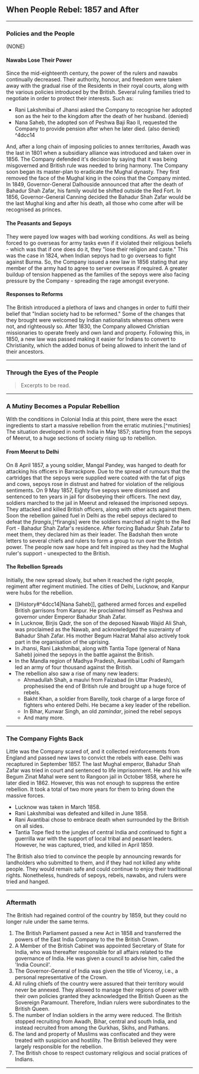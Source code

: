 ## When People Rebel: 1857 and After

---

### Policies and the People

(NONE)

#### Nawabs Lose Their Power

Since the mid-eighteenth century, the power of the rulers and nawabs continually decreased. Their authority, honour, and freedom were taken away with the gradual rise of the Residents in their royal courts, along with the various policies introduced by the British.
Several ruling families tried to negotiate in order to protect their interests. Such as:

- Rani Lakshmibai of Jhansi asked the Company to recognise her adopted son as the heir to the kingdom after the death of her husband. (denied)
- Nana Saheb, the adopted son of Peshwa Baji Rao II, requested the Company to provide pension after when he later died. (also denied) ^4dcc14

And, after a long chain of imposing policies to annex territories, Awadh was the last in 1801 when a subsidiary alliance was introduced and taken over in 1856. The Company defended it's decision by saying that it was being misgoverned and British rule was needed to bring harmony.
The Company soon began its master-plan to eradicate the Mughal dynasty. They first removed the face of the Mughal king in the coins that the Company minted. In 1849, Governor-General Dalhouside announced that after the death of Bahadur Shah Zafar, his family would be shifted outside the Red Fort. In 1856, Governor-General Canning decided the Bahadur Shah Zafar would be the last Mughal king and after his death, all those who come after will be recognised as princes.

#### The Peasants and Sepoys


They were payed low wages with bad working conditions. As well as being forced to go overseas for army tasks even if it violated their religious beliefs - which was that if one does do it, they "lose their religion and caste." This was the case in 1824, when Indian sepoys had to go overseas to fight against Burma. So, the Company issued a new law in 1856 stating that any member of the army had to agree to server overseas if required. A greater buildup of tension happened as the families of the sepoys were also facing pressure by the Company - spreading the rage amongst everyone.

#### Responses to Reforms

The British introduced a plethora of laws and changes in order to fulfil their belief that "Indian society had to be reformed." Some of the changes that they brought were welcomed by Indian nationalists whereas others were not, and righteously so. After 1830, the Company allowed Christian missionaries to operate freely and own land and property. Following this, in 1850, a new law was passed making it easier for Indians to convert to Christianity, which the added bonus of being allowed to inherit the land of their ancestors.

---

### Through the Eyes of the People
> Excerpts to be read.

---

### A Mutiny Becomes a Popular Rebellion

With the conditions in Colonial India at this point, there were the exact ingredients to start a massive rebellion from the erratic mutinies.[^mutinies] The situation developed in north India in May 1857; starting from the sepoys of Meerut, to a huge sections of society rising up to rebellion.

#### From Meerut to Delhi

On 8 April 1857, a young soldier, Mangal Pandey, was hanged to death for attacking his officers in Barrackpore. Due to the spread of rumours that the cartridges that the sepoys were supplied were coated with the fat of pigs and cows, sepoys rose in distrust and hatred for violation of the religious sentiments. On 9 May 1857, Eighty five sepoys were dismissed and sentenced to ten years in jail for disobeying their officers. The next day, soldiers marched to the jail in Meerut and released the imprisoned sepoys. They attacked and killed British officers, along with other acts against them.
Soon the rebellion gained fuel in Delhi as the rebel sepoys declared to defeat the *firangis*,[^firangis] were the soldiers marched all night to the Red Fort - Bahadur Shah Zafar's residence. After forcing Bahadur Shah Zafar to meet them, they declared him as their leader. The Badshah then wrote letters to several chiefs and rulers to form a group to run over the British power. The people now saw hope and felt inspired as they had the Mughal ruler's support - unexpected to the British.

#### The Rebellion Spreads

Initially, the new spread slowly, but when it reached the right people, regiment after regiment mutinied. The cities of Delhi, Lucknow, and Kanpur were hubs for the rebellion.

- [[History#^4dcc14|Nana Saheb]], gathered armed forces and expelled British garrisons from Kanpur. He proclaimed himself as Peshwa and governor under Emperor Bahadur Shah Zafar.
- In Lucknow, Birjis Qadr, the son of the deposed Nawab Wajid Ali Shah, was proclaimed as the Nawab, and acknowledged the suzerainty of Bahadur Shah Zafar. His mother Begum Hazrat Mahal also actively took part in the organisation of the uprising.
- In Jhansi, Rani Lakshmibai, along with Tantia Tope (general of Nana Saheb) joined the sepoys in the battle against the British.
- In the Mandla region of Madhya Pradesh, Avantibai Lodhi of Ramgarh led an army of four thousand against the British.
- The rebellion also saw a rise of many new leaders:
	- Ahmadullah Shah, a maulvi from Faizabad (in Uttar Pradesh), prophesised the end of British rule and brought up a huge force of rebels.
	- Bakht Khan, a soldier from Bareilly, took charge of a large force of fighters who entered Delhi. He became a key leader of the rebellion.
	- In Bihar, Kunwar Singh, an old *zamindar*, joined the rebel sepoys
	- And many more.

---

### The Company Fights Back

Little was the Company scared of, and it collected reinforcements from England and passed new laws to convict the rebels with ease. Delhi was recaptured in September 1857. The last Mughal emperor, Bahadur Shah Zafar was tried in court and sentenced to life imprisonment. He and his wife Begum Zinat Mahal were sent to Rangoon jail in October 1858, where he later died in 1862.
However, this was not enough to suppress the entire rebellion. It took a total of two more years for them to bring down the massive forces.

- Lucknow was taken in March 1858.
- Rani Lakshmibai was defeated and killed in June 1858.
- Rani Avantibai chose to embrace death when surrounded by the British on all sides.
- Tantia Tope fled to the jungles of central India and continued to fight a guerrilla war with the support of local tribal and peasant leaders. However, he was captured, tried, and killed in April 1859.

The British also tried to convince the people by announcing rewards for landholders who submitted to them, and if they had not killed any white people. They would remain safe and could continue to enjoy their traditional rights. Nonetheless, hundreds of sepoys, rebels, nawabs, and rulers were tried and hanged.

---

### Aftermath

The British had regained control of the country by 1859, but they could no longer rule under the same terms.

1. The British Parliament passed a new Act in 1858 and transferred the powers of the East India Company to the the British Crown.
2. A Member of the British Cabinet was appointed Secretary of State for India, who was thereafter responsible for all affairs related to the governance of India. He was given a council to advise him, called the 'India Council'.
3. The Governor-General of India was given the title of Viceroy, i.e., a personal representative of the Crown.
4. All ruling chiefs of the country were assured that their territory would never be annexed. They allowed to manage their regions of power with their own policies granted they acknowledged the British Queen as the Sovereign Paramount. Therefore, Indian rulers were subordinates to the British Queen.
5. The number of Indian soldiers in the army were reduced. The British stopped recruiting from Awadh, Bihar, central and south India, and instead recruited from among the Gurkhas, Skihs, and Pathans.
6. The land and property of Muslims was confiscated and they were treated with suspicion and hostility. The British believed they were largely responsible for the rebellion.
7. The British chose to respect customary religious and social pratices of Indians.

---